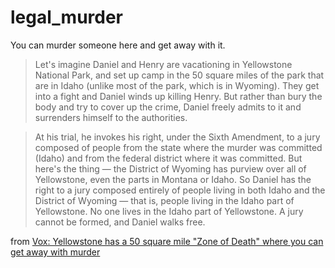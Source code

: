 legal_murder
============

You can murder someone here and get away with it.

> Let's imagine Daniel and Henry are vacationing in Yellowstone National Park, and set up camp in the 50 square miles of the park that are in Idaho (unlike most of the park, which is in Wyoming). They get into a fight and Daniel winds up killing Henry. But rather than bury the body and try to cover up the crime, Daniel freely admits to it and surrenders himself to the authorities.

> At his trial, he invokes his right, under the Sixth Amendment, to a jury composed of people from the state where the murder was committed (Idaho) and from the federal district where it was committed. But here's the thing — the District of Wyoming has purview over all of Yellowstone, even the parts in Montana or Idaho. So Daniel has the right to a jury composed entirely of people living in both Idaho and the District of Wyoming — that is, people living in the Idaho part of Yellowstone. No one lives in the Idaho part of Yellowstone. A jury cannot be formed, and Daniel walks free.

from [Vox: Yellowstone has a 50 square mile "Zone of Death" where you can get away with murder](http://www.vox.com/2014/5/22/5738756/you-can-kill-someone-in-a-section-of-yellowstone-and-get-away-scot)
